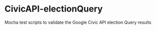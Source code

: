 # CivicAPI-electionQuery
Mocha test scripts to validate the Google Civic API election Query results
